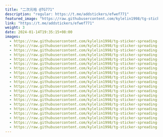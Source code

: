 ```yaml
---
title: "二次元哈 @TG771"
description: "regular: https://t.me/addstickers/efwef771"
featured_image: "https://raw.githubusercontent.com/kylelin1998/tg-sticker-spreading-worldwide-images/main/img/3faf3c0c-d9ca-4d2b-ac1d-5b100e75109f.jpg"
link: "https://t.me/addstickers/efwef771"
weight: 3
date: 2024-01-14T19:35:15+08:00
images:
  - https://raw.githubusercontent.com/kylelin1998/tg-sticker-spreading-worldwide-images/main/img/3faf3c0c-d9ca-4d2b-ac1d-5b100e75109f.jpg
  - https://raw.githubusercontent.com/kylelin1998/tg-sticker-spreading-worldwide-images/main/img/e1782453-6bfa-43e8-9f97-7f78e43574cb.jpg
  - https://raw.githubusercontent.com/kylelin1998/tg-sticker-spreading-worldwide-images/main/img/236b44ba-1886-45e0-9f1b-771d29cf802e.jpg
  - https://raw.githubusercontent.com/kylelin1998/tg-sticker-spreading-worldwide-images/main/img/dedbd4f7-3ae4-41a6-8709-2f175ac639d7.jpg
  - https://raw.githubusercontent.com/kylelin1998/tg-sticker-spreading-worldwide-images/main/img/4708f63e-864a-42df-9824-dfb8c75ff53a.jpg
  - https://raw.githubusercontent.com/kylelin1998/tg-sticker-spreading-worldwide-images/main/img/bd15cb21-2cf2-426c-88d0-9db9922b9448.jpg
  - https://raw.githubusercontent.com/kylelin1998/tg-sticker-spreading-worldwide-images/main/img/9ac23190-7fc8-455c-8257-d58815bd3bb5.jpg
  - https://raw.githubusercontent.com/kylelin1998/tg-sticker-spreading-worldwide-images/main/img/5717a913-c632-4987-a1a8-bf66d462cc47.jpg
  - https://raw.githubusercontent.com/kylelin1998/tg-sticker-spreading-worldwide-images/main/img/7eca5bf1-1826-4606-a63a-bb6481b0125a.jpg
  - https://raw.githubusercontent.com/kylelin1998/tg-sticker-spreading-worldwide-images/main/img/75f207ee-c0d6-410c-9f1d-1742127bff97.jpg
  - https://raw.githubusercontent.com/kylelin1998/tg-sticker-spreading-worldwide-images/main/img/acec7219-81d7-4334-a6c6-6ffc4029340b.jpg
  - https://raw.githubusercontent.com/kylelin1998/tg-sticker-spreading-worldwide-images/main/img/0c9bf4a5-ca6a-4ebd-90e3-93279ebdd1c7.jpg
  - https://raw.githubusercontent.com/kylelin1998/tg-sticker-spreading-worldwide-images/main/img/71cb9ef0-2837-4de0-9d34-03b5809cf83d.jpg
  - https://raw.githubusercontent.com/kylelin1998/tg-sticker-spreading-worldwide-images/main/img/c1864ba0-2775-4bed-850a-0a63cf2d2e66.jpg
  - https://raw.githubusercontent.com/kylelin1998/tg-sticker-spreading-worldwide-images/main/img/8a72837d-301e-44ea-a21c-2d10e80d88df.jpg
  - https://raw.githubusercontent.com/kylelin1998/tg-sticker-spreading-worldwide-images/main/img/290d14cf-9557-422a-9d51-c3e3298c5798.jpg
  - https://raw.githubusercontent.com/kylelin1998/tg-sticker-spreading-worldwide-images/main/img/d5085c7d-86a1-42cd-b50b-becb425dab3a.jpg
  - https://raw.githubusercontent.com/kylelin1998/tg-sticker-spreading-worldwide-images/main/img/5c3ee75c-22a3-4528-91d7-19fb9e73f9b8.jpg
  - https://raw.githubusercontent.com/kylelin1998/tg-sticker-spreading-worldwide-images/main/img/0a51ac12-20fb-4da2-bbe3-b7738aa26d82.jpg
  - https://raw.githubusercontent.com/kylelin1998/tg-sticker-spreading-worldwide-images/main/img/4443234a-37be-4f79-b3fe-0384df3e1c4d.jpg
---
```

